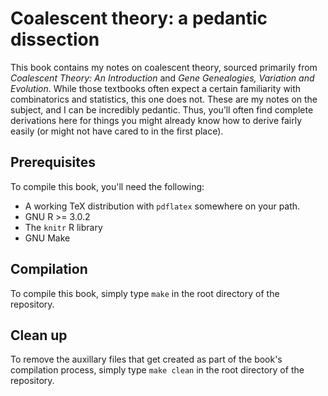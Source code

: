 Coalescent theory: a pedantic dissection
========================================

This book contains my notes on coalescent theory, sourced primarily from _Coalescent Theory: An Introduction_ and _Gene Genealogies, Variation and Evolution_. While those textbooks often expect a certain familiarity with combinatorics and statistics, this one does not. These are my notes on the subject, and I can be incredibly pedantic. Thus, you’ll often find complete derivations here for things you might already know how to derive fairly easily (or might not have cared to in the first place).

Prerequisites
-------------

To compile this book, you'll need the following:

* A working TeX distribution with `pdflatex` somewhere on your path.
* GNU R >= 3.0.2
* The `knitr` R library
* GNU Make

Compilation
-----------

To compile this book, simply type `make` in the root directory of the repository.

Clean up
--------

To remove the auxillary files that get created as part of the book's compilation process, simply type `make clean` in the root directory of the repository.
